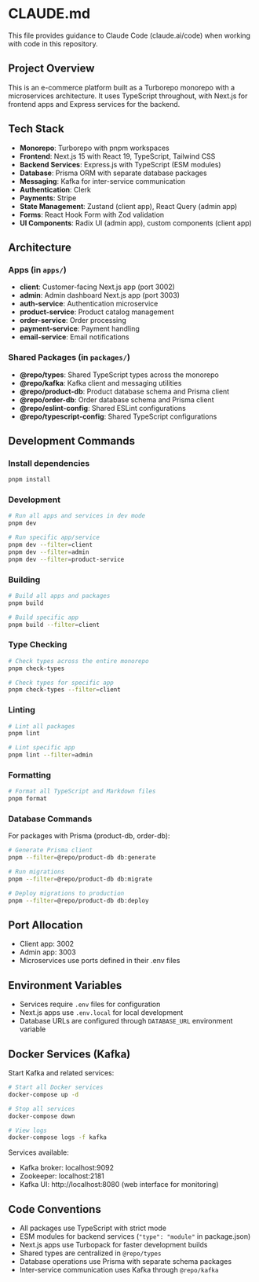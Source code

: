 # CLAUDE.md

This file provides guidance to Claude Code (claude.ai/code) when working with code in this repository.

## Project Overview

This is an e-commerce platform built as a Turborepo monorepo with a microservices architecture. It uses TypeScript throughout, with Next.js for frontend apps and Express services for the backend.

## Tech Stack

- **Monorepo**: Turborepo with pnpm workspaces
- **Frontend**: Next.js 15 with React 19, TypeScript, Tailwind CSS
- **Backend Services**: Express.js with TypeScript (ESM modules)
- **Database**: Prisma ORM with separate database packages
- **Messaging**: Kafka for inter-service communication
- **Authentication**: Clerk
- **Payments**: Stripe
- **State Management**: Zustand (client app), React Query (admin app)
- **Forms**: React Hook Form with Zod validation
- **UI Components**: Radix UI (admin app), custom components (client app)

## Architecture

### Apps (in `apps/`)
- **client**: Customer-facing Next.js app (port 3002)
- **admin**: Admin dashboard Next.js app (port 3003)
- **auth-service**: Authentication microservice
- **product-service**: Product catalog management
- **order-service**: Order processing
- **payment-service**: Payment handling
- **email-service**: Email notifications

### Shared Packages (in `packages/`)
- **@repo/types**: Shared TypeScript types across the monorepo
- **@repo/kafka**: Kafka client and messaging utilities
- **@repo/product-db**: Product database schema and Prisma client
- **@repo/order-db**: Order database schema and Prisma client
- **@repo/eslint-config**: Shared ESLint configurations
- **@repo/typescript-config**: Shared TypeScript configurations

## Development Commands

### Install dependencies
```bash
pnpm install
```

### Development
```bash
# Run all apps and services in dev mode
pnpm dev

# Run specific app/service
pnpm dev --filter=client
pnpm dev --filter=admin
pnpm dev --filter=product-service
```

### Building
```bash
# Build all apps and packages
pnpm build

# Build specific app
pnpm build --filter=client
```

### Type Checking
```bash
# Check types across the entire monorepo
pnpm check-types

# Check types for specific app
pnpm check-types --filter=client
```

### Linting
```bash
# Lint all packages
pnpm lint

# Lint specific app
pnpm lint --filter=admin
```

### Formatting
```bash
# Format all TypeScript and Markdown files
pnpm format
```

### Database Commands
For packages with Prisma (product-db, order-db):
```bash
# Generate Prisma client
pnpm --filter=@repo/product-db db:generate

# Run migrations
pnpm --filter=@repo/product-db db:migrate

# Deploy migrations to production
pnpm --filter=@repo/product-db db:deploy
```

## Port Allocation
- Client app: 3002
- Admin app: 3003
- Microservices use ports defined in their .env files

## Environment Variables
- Services require `.env` files for configuration
- Next.js apps use `.env.local` for local development
- Database URLs are configured through `DATABASE_URL` environment variable

## Docker Services (Kafka)
Start Kafka and related services:
```bash
# Start all Docker services
docker-compose up -d

# Stop all services
docker-compose down

# View logs
docker-compose logs -f kafka
```

Services available:
- Kafka broker: localhost:9092
- Zookeeper: localhost:2181
- Kafka UI: http://localhost:8080 (web interface for monitoring)

## Code Conventions
- All packages use TypeScript with strict mode
- ESM modules for backend services (`"type": "module"` in package.json)
- Next.js apps use Turbopack for faster development builds
- Shared types are centralized in `@repo/types`
- Database operations use Prisma with separate schema packages
- Inter-service communication uses Kafka through `@repo/kafka`